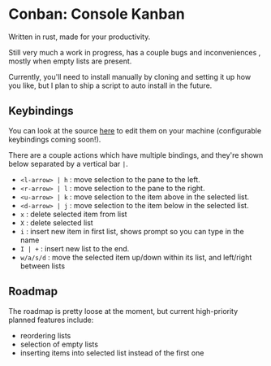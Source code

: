 # Conban: Console Kanban

Written in rust, made for your productivity. 

Still very much a work in progress, has a couple bugs and inconveniences
, mostly when empty lists are present.
 
Currently, you'll need to install manually by cloning and setting it up how
you like, but I plan to ship a script to auto install in the future.

## Keybindings

You can look at the source [here](https://github.com/almadireddy/conban/blob/e78603ccf9b2d3963ec23b391e597c464438c114/src/pane_manager.rs#L139) to edit them on your machine (configurable
 keybindings coming soon!).
 
There are a couple actions which have multiple bindings, and they're shown
 below separated by a vertical bar `|`.
 
- `<l-arrow> | h` : move selection to the pane to the left. 
- `<r-arrow> | l` : move selection to the pane to the right.
- `<u-arrow> | k` : move selection to the item above in the selected list.
- `<d-arrow> | j` : move selection to the item below in the selected list.
- `x` : delete selected item from list
- `X` : delete selected list 
- `i` : insert new item in first list, shows prompt so you can type in the
 name
- `I | +` : insert new list to the end.
- `w/a/s/d` : move the selected item up/down within its list, and left/right
 between lists

## Roadmap

The roadmap is pretty loose at the moment, but current high-priority planned
 features include:
 - reordering lists
 - selection of empty lists
 - inserting items into selected list instead of the first one 